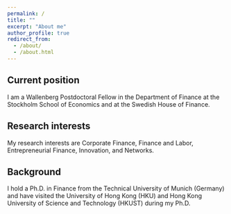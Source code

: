 ```yaml
---
permalink: /
title: ""
excerpt: "About me"
author_profile: true
redirect_from: 
  - /about/
  - /about.html
---
```




## Current position
I am a Wallenberg Postdoctoral Fellow in the Department of Finance at the Stockholm School of Economics and at the Swedish House of Finance.

## Research interests
My research interests are Corporate Finance, Finance and Labor, Entrepreneurial Finance, Innovation, and Networks.

## Background
I hold a Ph.D. in Finance from the Technical University of Munich (Germany) and have visited the University of Hong Kong (HKU) and Hong Kong University of Science and Technology  (HKUST) during my Ph.D.

